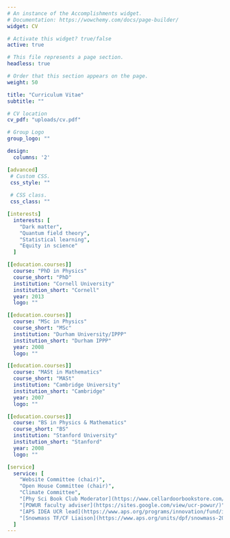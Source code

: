 ```yaml
---
# An instance of the Accomplishments widget.
# Documentation: https://wowchemy.com/docs/page-builder/
widget: CV

# Activate this widget? true/false
active: true

# This file represents a page section.
headless: true

# Order that this section appears on the page.
weight: 50

title: "Curriculum Vitae"
subtitle: ""

# CV location
cv_pdf: "uploads/cv.pdf"

# Group Logo
group_logo: ""

design:
  columns: '2'

[advanced]
 # Custom CSS. 
 css_style: ""
 
 # CSS class.
 css_class: ""

[interests]
  interests: [
    "Dark matter",
    "Quantum field theory",
    "Statistical learning",
    "Equity in science"
  ]

[[education.courses]]
  course: "PhD in Physics"
  course_short: "PhD"
  institution: "Cornell University"
  institution_short: "Cornell"
  year: 2013
  logo: ""

[[education.courses]]
  course: "MSc in Physics"
  course_short: "MSc"
  institution: "Durham University/IPPP"
  institution_short: "Durham IPPP"
  year: 2008
  logo: ""

[[education.courses]]
  course: "MASt in Mathematics"
  course_short: "MASt"
  institution: "Cambridge University"
  institution_short: "Cambridge"
  year: 2007
  logo: ""

[[education.courses]]
  course: "BS in Physics & Mathematics"
  course_short: "BS"
  institution: "Stanford University"
  institution_short: "Stanford"
  year: 2008
  logo: ""

[service]
  service: [
    "Website Committee (chair)",
    "Open House Committee (chair)",
    "Climate Committee",
    "[Phy Sci Book Club Moderator](https://www.cellardoorbookstore.com/book-clubs)",
    "[POWUR faculty adviser](https://sites.google.com/view/ucr-powur/)",
    "[APS IDEA UCR lead](https://www.aps.org/programs/innovation/fund/idea.cfm)",
    "[Snowmass TF/CF Liaison](https://www.aps.org/units/dpf/snowmass-2021.cfm)"
  ]
---
```


